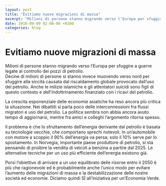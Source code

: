 ```yaml
---
layout: post
title: "Evitiamo nuove migrazioni di massa"
excerpt: "Milioni di persone stanno migrando verso l’Europa per sfuggire a guerre legate al controllo dei pozzi di petrolio.  "
date: 2016-09-09 02-00-00 +0100
categories: blog
---
```


# Evitiamo nuove migrazioni di massa

Milioni di persone stanno migrando verso l’Europa per sfuggire a guerre legate al controllo dei pozzi di petrolio.  
 Decine di milioni di persone si stanno invece muovendo verso nord per sfuggire alla siccità causata dal riscaldamento globale provocato dall’uso del petrolio. Anche le milizie islamiche e gli attentatori suicidi sono figli di questo contesto e dell’indottrinamento finanziato con i ricavi del petrolio.

La crescita esponenziale delle economie asiatiche ha reso ancora più critica la situazione. Nei dibattiti si parla poco delle interconnessioni fra flussi migratori e uso del petrolio. La politica sembra non abbia ancora avuto tempo di aggiornarsi, mentre fra amici e colleghi l’argomento ritorna spesso.

Il problema è che lo sfruttamento dell’energia derivante dal petrolio è basata su tecnologie vecchie, che comportano sprechi notevoli. In un’automobile con motore a scoppio il 90% dell’energia va persa; solo il 10% serve per lo spostamento. In Norvegia, importante paese produttore di petrolio, si sta pensando di proibire la vendita di veicoli a benzina a partire dal 2025\. Le alternative tecniche per un uso più efficiente dell’energia esistono già.

Porsi l’obiettivo di arrivare a un uso equilibrato delle risorse entro il 2050 è più che ragionevole ed è probabilmente anche l’unico modo per evitare l’aumento delle migrazioni di massa e la destabilizzazione delle nostre società ed economie. Diciamo quindi SÌ all’iniziativa per un’Economia Verde.

